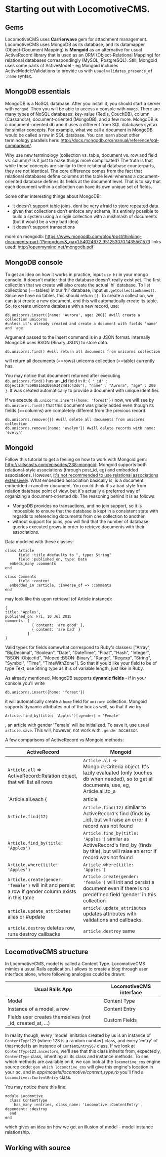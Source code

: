
# Starting out with LocomotiveCMS.

## Gems
LocomotiveCMS uses **Carrierwave** gem for attachment management. 
LocomotiveCMS uses MongoDB as its database, and its datamapper (Object-Document Mapping) is **Mongoid** as an alternative for usual ActiveRecord library that is used as an ORM (Object-Relational Mapping) for relational databases correspondingly (MySQL, PostgreSQL).
Still, Mongoid uses some parts of ActiveModel - eg Mongoid includes ActiveModel::Validations to provide us with usual `validates_presence_of :name` syntax.

## MongoDB essentials
MongoDB is a NoSQL database. After you install it, you should start a server with `mongod`. Then you will be able to access a console with `mongo`.
There are many types of NoSQL databases: key-value (Redis, CouchDB), column (Cassandra), document-oriented (MongoDB), and a few more. 
MongoDB is a document-oriented db and it uses a different from SQL databases syntax for similar concepts. For example, what we call a document in MongoDB would be called a row in SQL database. You can learn about other terminology parallels here: http://docs.mongodb.org/manual/reference/sql-comparison/.

Why use new terminology (collection vs. table, document vs. row and field vs. column)? Is it just to make things more complicated? The truth is that while these concepts are similar to their relational database counterparts, they are not identical. The core difference comes from the fact that relational databases define columns at the table level whereas a document-oriented database defines its fields at the document level. That is to say that each document within a collection can have its own unique set of fields.

Some other interesting things about MongoDB:

- it doesn't support table joins. dont be very afraid to store repeated data.
- given that collections don’t enforce any schema, it's entirely possible to build a system using a single collection with a mishmash of documents (but it would be a very bad idea)
- it doesn't support transactions

more on mongodb: https://www.mongodb.com/blog/post/thinking-documents-part-1?jmp=docs&_ga=1.54024672.951253070.1435561573
links used: http://openmymind.net/mongodb.pdf

## MongoDB console
To get an idea on how it works in practice, input `use hi` in your mongo console. It doesn't matter that the database doesn't really exist yet. The first collection that we create will also create the actual 'hi' database.
To list collections (==tables) in our 'hi' database, input `db.getCollectionNames()`. Since we have no tables, this should return `[]`. To create a collection, we can just create a new document, and this will automatically create its table. So, to create unicorns database with a new record, use:

    db.unicorns.insert({name: 'Aurora', age: 200}) #will create a collection unicorns 
    #unless it's already created and create a document with fields 'name' and 'age'

Argument passed to the insert command is in a JSON format. Internally MongoDB uses BSON (Binary JSON) to store data.

    db.unicorns.find() #will return all documents from unicorns collection

will return all documents (==rows) unicorns collection (==table) currently has.

You may notice that documnent returned after executing `db.unicorns.find()` has an **_id** field in it: `{ "_id" : ObjectId("559881b62b9a63424d1c43d6"), "name" : "Aurora", "age" : 200 }`. It was created automatically to provide a document with unique identifier.

If we execute `db.unicorns.insert({home: 'forest'})` now, we will see by `db.unicorns.find()` that this document was gladly added even though its fields (==columns) are completely different from the previous record.

    db.unicorns.remove({}) #will delete all documents from unicorns collection
    db.unicorns.remove({name: 'evelyn'}) #will delete records with name: 'evelyn'


## Mongoid

Follow this tutorial to get a feeling on how to work with Mongoid gem: http://railscasts.com/episodes/238-mongoid. 
Mongoid supports both relational-style associations (through post_id, eg) and embedded associations. However, [it's not recommended to use relational associations extensively](http://mongoid.org/en/mongoid/docs/tips.html#relational_associations). 
What embedded association basically is, is a document embedded in another document. You could think it's a bad style from relation database point of view, but it's actually a preferred way of organizing a document-oriented db. The reasoning behind it is as follows: 
 - MongoDB provides no transactions, and no join support, so it is impossible to ensure that the database is kept in a consistent state with regards to referencing documents from one collection to another
 - without support for joins, you will find that the number of database queries executed grows in order to retrieve documents with their associations.

Data modeled with these classes:

	class Article
          field :title #defaults to ", type: String"
          field :published_on, type: Date
	  embeds_many :comments
	end

	class Comments
          field :content
	  embedded_in :article, :inverse_of => :comments
	end

may look like this upon retrieval (of Article instance):

    {
	title: 'Apples',
	published_on: Fri, 10 Jul 2015
	comments: [
	            { content: 'are good' },
	            { content: 'are bad' }
	          ]
    }

Valid types for fields somewhat correspond to Ruby's classes: ["Array", "BigDecimal", "Boolean", "Date", "DateTime", "Float", "Hash", "Integer", "BSON::ObjectId", "Moped::BSON::Binary", "Range", "Regexp", "String", "Symbol", "Time", "TimeWithZone"]. So that if you'd like your field to be of type Text, use String type as it is of variable length, just like in Ruby.

As already mentioned, MongoDB supports **dynamic fields** - if in your console you'll write

    db.unicorns.insert({home: 'forest'})

it will automatically create a `home` field for `unicorn` collection. Mongoid supports dynamic attributes out of the box as well, so that if we try:
    
    Article.find_by(title: 'Apples')[:gender] = 'Female'

, an article with gender 'Female' will be initialized.
To save it, use usual `article.save`. This will, however, not work with `.gender` accessor.

A few comparisons of ActiveRecord vs Mongoid methods:

| ActiveRecord                                                                                         | Mongoid                                                                                                                                             |
| ---------------------------------------------------------------------------------------------------- | --------------------------------------------------------------------------------------------------------------------------------------------------- |
| `Article.all` => ActiveRecord::Relation object, that will list all rows                              | `Article.all` => Mongoid::Criteria object. It's lazily evaluated (only touches db when needed), so to get all documents, use, eg, Article.all.to_a  |
| `Article.all.each {|article| ...} `                                                                  | `Article.each {|article| ...} `                                                                                                                     |
| `Article.find(12)`                                                                                   | `Article.find(12)` similar to ActiveRecord's find (finds by _id), but will raise an error if record was not found                                   |
| `Article.find_by(title: 'Apples')`                                                                   | `Article.find_by(title: 'Apples')` similar as ActiveRecord's find_by (finds by title), but will raise an error if record was not found              |
| `Article.where(title: 'Apples')`                                                                     | `Article.where(title: 'Apples')`                                                                                                                    |
| `Article.create(gender: 'female')` will init and persist a row if gender column exists in this table | `Article.create(gender: 'female')` will init and persist a document even if there is no predefined field 'gender' in this collection                |
| `article.update_attributes` alias or #update                                                         | `article.update_attributes` updates attributes with validations and callbacks.                                                                      |
| `article.destroy` deletes row, runs destroy callbacks                                                | `article.destroy` same                                                                                                                              |


## LocomotiveCMS structure

In LocomotiveCMS, model is called a Content Type. 
LocomotiveCMS mimics a usual Rails application. I allows to create a blog through user interface alone, where following analogies could be drawn:

| Usual Rails App                                             | LocomotiveCMS interface |
| ----------------------------------------------------------- | ----------------------- |
| Model                                                       | Content Type            |
| Instance of a model, a row                                  | Content Entry           |
| Fields user creates themselves (not _id, created_at, ...)   | Custom Fields           |


In reality though, every 'model' imitation created by us is an instance of `ContentType123` (where 123 is a random number) class, and every 'entry' of that model is an instance of `ContentEntry567` class.
If we look at `ContentType123.ancestors`, we'll see that this class inherits from, expectedly, `ContentType` class, inheriting all its class and instance methods.
To see which methods are available on it, we can look at the `locomotive_cms` engine source code:
`gem which locomotive_cms` will give this engine's location in your pc, and in *app/models/locomotive/content_type.rb* you'll find a `Locomotive::ContentEntry` class.

You may notice there this line:

    module Locomotive
      class ContentType
        has_many :entries, class_name: 'Locomotive::ContentEntry', dependent: :destroy
      end
    end

which gives an idea on how we get an illusion of model - model instance relationship.


## Working with source
